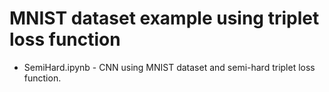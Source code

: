 # MNIST dataset example using triplet loss function

- SemiHard.ipynb - CNN using MNIST dataset and semi-hard triplet loss function.
